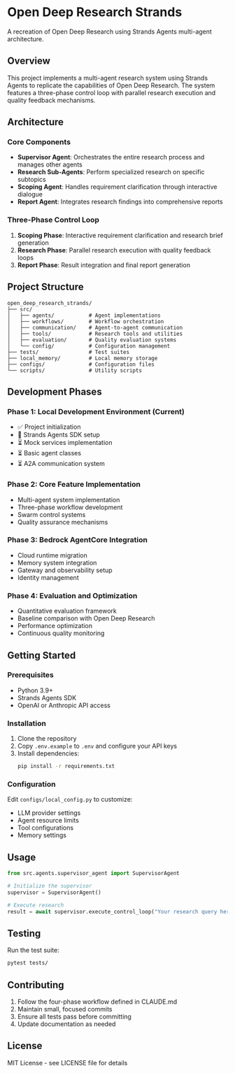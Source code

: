 # Open Deep Research Strands

A recreation of Open Deep Research using Strands Agents multi-agent architecture.

## Overview

This project implements a multi-agent research system using Strands Agents to replicate the capabilities of Open Deep Research. The system features a three-phase control loop with parallel research execution and quality feedback mechanisms.

## Architecture

### Core Components

- **Supervisor Agent**: Orchestrates the entire research process and manages other agents
- **Research Sub-Agents**: Perform specialized research on specific subtopics
- **Scoping Agent**: Handles requirement clarification through interactive dialogue
- **Report Agent**: Integrates research findings into comprehensive reports

### Three-Phase Control Loop

1. **Scoping Phase**: Interactive requirement clarification and research brief generation
2. **Research Phase**: Parallel research execution with quality feedback loops
3. **Report Phase**: Result integration and final report generation

## Project Structure

```
open_deep_research_strands/
├── src/
│   ├── agents/           # Agent implementations
│   ├── workflows/        # Workflow orchestration
│   ├── communication/    # Agent-to-agent communication
│   ├── tools/            # Research tools and utilities
│   ├── evaluation/       # Quality evaluation systems
│   └── config/           # Configuration management
├── tests/                # Test suites
├── local_memory/         # Local memory storage
├── configs/              # Configuration files
└── scripts/              # Utility scripts
```

## Development Phases

### Phase 1: Local Development Environment (Current)
- ✅ Project initialization
- 🔄 Strands Agents SDK setup
- ⏳ Mock services implementation
- ⏳ Basic agent classes
- ⏳ A2A communication system

### Phase 2: Core Feature Implementation
- Multi-agent system implementation
- Three-phase workflow development
- Swarm control systems
- Quality assurance mechanisms

### Phase 3: Bedrock AgentCore Integration
- Cloud runtime migration
- Memory system integration
- Gateway and observability setup
- Identity management

### Phase 4: Evaluation and Optimization
- Quantitative evaluation framework
- Baseline comparison with Open Deep Research
- Performance optimization
- Continuous quality monitoring

## Getting Started

### Prerequisites

- Python 3.9+
- Strands Agents SDK
- OpenAI or Anthropic API access

### Installation

1. Clone the repository
2. Copy `.env.example` to `.env` and configure your API keys
3. Install dependencies:
   ```bash
   pip install -r requirements.txt
   ```

### Configuration

Edit `configs/local_config.py` to customize:
- LLM provider settings
- Agent resource limits
- Tool configurations
- Memory settings

## Usage

```python
from src.agents.supervisor_agent import SupervisorAgent

# Initialize the supervisor
supervisor = SupervisorAgent()

# Execute research
result = await supervisor.execute_control_loop("Your research query here")
```

## Testing

Run the test suite:
```bash
pytest tests/
```

## Contributing

1. Follow the four-phase workflow defined in CLAUDE.md
2. Maintain small, focused commits
3. Ensure all tests pass before committing
4. Update documentation as needed

## License

MIT License - see LICENSE file for details